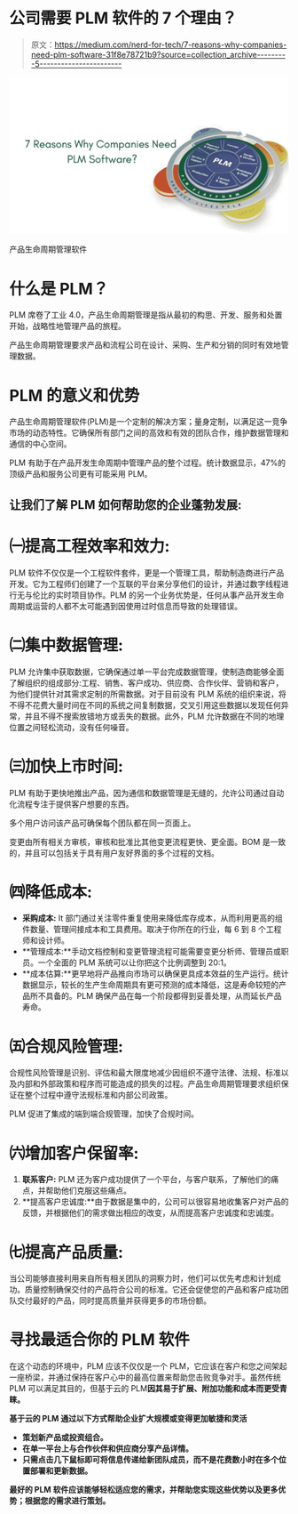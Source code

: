 # 公司需要 PLM 软件的 7 个理由？

> 原文：<https://medium.com/nerd-for-tech/7-reasons-why-companies-need-plm-software-31f8e78721b9?source=collection_archive---------5----------------------->

![](img/29b0080ac2ffa8f2faef1645a701d2c0.png)

产品生命周期管理软件

# 什么是 PLM？

PLM 席卷了工业 4.0，产品生命周期管理是指从最初的构思、开发、服务和处置开始，战略性地管理产品的旅程。

产品生命周期管理要求产品和流程公司在设计、采购、生产和分销的同时有效地管理数据。

# PLM 的意义和优势

产品生命周期管理软件(PLM)是一个定制的解决方案；量身定制，以满足这一竞争市场的动态特性。它确保所有部门之间的高效和有效的团队合作，维护数据管理和通信的中心空间。

PLM 有助于在产品开发生命周期中管理产品的整个过程。统计数据显示，47%的顶级产品和服务公司更有可能采用 PLM。

## **让我们了解 PLM 如何帮助您的企业蓬勃发展:**

# ㈠提高工程效率和效力:

PLM 软件不仅仅是一个工程软件套件，更是一个管理工具，帮助制造商进行产品开发。它为工程师们创建了一个互联的平台来分享他们的设计，并通过数字线程进行无与伦比的实时项目协作。PLM 的另一个业务优势是，任何从事产品开发生命周期或运营的人都不太可能遇到因使用过时信息而导致的处理错误。

# ㈡集中数据管理:

PLM 允许集中获取数据，它确保通过单一平台完成数据管理，使制造商能够全面了解组织的组成部分:工程、销售、客户成功、供应商、合作伙伴、营销和客户，为他们提供针对其需求定制的所需数据。对于目前没有 PLM 系统的组织来说，将不得不花费大量时间在不同的系统之间复制数据，交叉引用这些数据以发现任何异常，并且不得不搜索放错地方或丢失的数据。此外，PLM 允许数据在不同的地理位置之间轻松流动，没有任何噪音。

# ㈢加快上市时间:

PLM 有助于更快地推出产品，因为通信和数据管理是无缝的，允许公司通过自动化流程专注于提供客户想要的东西。

多个用户访问该产品可确保每个团队都在同一页面上。

变更由所有相关方审核，审核和批准比其他变更流程更快、更全面。BOM 是一致的，并且可以包括关于具有用户友好界面的多个过程的文档。

# ㈣降低成本:

*   **采购成本:** It 部门通过关注零件重复使用来降低库存成本，从而利用更高的组件数量、管理间接成本和工具费用。取决于你所在的行业，每 6 到 8 个工程师和设计师。
*   **管理成本:**手动文档控制和变更管理流程可能需要变更分析师、管理员或职员。一个全面的 PLM 系统可以让你把这个比例调整到 20:1。
*   **成本估算:**更早地将产品推向市场可以确保更具成本效益的生产运行。统计数据显示，较长的生产生命周期具有更可预测的成本降低，这是寿命较短的产品所不具备的。PLM 确保产品在每一个阶段都得到妥善处理，从而延长产品寿命。

# ㈤合规风险管理:

合规性风险管理是识别、评估和最大限度地减少因组织不遵守法律、法规、标准以及内部和外部政策和程序而可能造成的损失的过程。产品生命周期管理要求组织保证在整个过程中遵守法规标准和内部公司政策。

PLM 促进了集成的端到端合规管理，加快了合规时间。

# ㈥增加客户保留率:

1.  **联系客户:** PLM 还为客户成功提供了一个平台，与客户联系，了解他们的痛点，并帮助他们克服这些痛点。
2.  **提高客户忠诚度:**由于数据是集中的，公司可以很容易地收集客户对产品的反馈，并根据他们的需求做出相应的改变，从而提高客户忠诚度和忠诚度。

# ㈦提高产品质量:

当公司能够直接利用来自所有相关团队的洞察力时，他们可以优先考虑和计划成功。质量控制确保交付的产品符合公司的标准。它还会促使您的产品和客户成功团队交付最好的产品，同时提高质量并获得更多的市场份额。

# 寻找最适合你的 PLM 软件

在这个动态的环境中，PLM 应该不仅仅是一个 PLM，它应该在客户和您之间架起一座桥梁，并通过保持在客户心中的最高位置来帮助您击败竞争对手。虽然传统 PLM 可以满足其目的，但基于云的 PLM[](https://kloudplm.com/kloudplm-launches-industrys-most-comprehensive-product-lifecycle-management-platform/)**因其易于扩展、附加功能和成本而更受青睐。**

**基于云的 PLM 通过以下方式帮助企业扩大规模或变得更加敏捷和灵活**

*   **策划新产品或投资组合。**
*   **在单一平台上与合作伙伴和供应商分享产品详情。**
*   **只需点击几下鼠标即可将信息传递给新团队成员，而不是花费数小时在多个位置部署和更新数据。**

**最好的 PLM 软件应该能够轻松适应您的需求，并帮助您实现这些优势以及更多优势；根据您的需求进行策划。**
